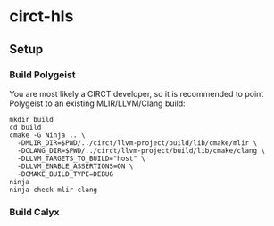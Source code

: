 # circt-hls


## Setup

### Build Polygeist
You are most likely a CIRCT developer, so it is recommended to point Polygeist to an existing MLIR/LLVM/Clang build:
```
mkdir build
cd build
cmake -G Ninja .. \
  -DMLIR_DIR=$PWD/../circt/llvm-project/build/lib/cmake/mlir \
  -DCLANG_DIR=$PWD/../circt/llvm-project/build/lib/cmake/clang \
  -DLLVM_TARGETS_TO_BUILD="host" \
  -DLLVM_ENABLE_ASSERTIONS=ON \
  -DCMAKE_BUILD_TYPE=DEBUG
ninja
ninja check-mlir-clang
```

### Build Calyx

